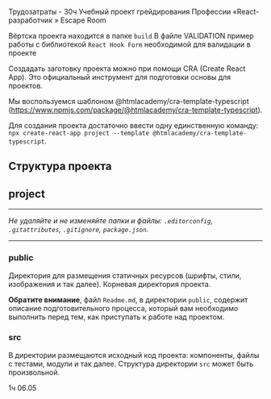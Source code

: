 Трудозатраты - 30ч
Учебный проект грейдирования Профессии  «React-разработчик » Escape Room

Вёртска проекта находится в папке `build`
В файле VALIDATION пример работы с библиотекой `React Hook Form` необходимой для валидации в проекте

Создадать заготовку проекта можно при помощи CRA (Create React App). Это официальный инструмент для подготовки
основы для проектов.

Мы воспользуемся шаблоном @htmlacademy/cra-template-typescript
(https://www.npmjs.com/package/@htmlacademy/cra-template-typescript).

Для создания проекта достаточно ввести одну единственную команду:
`npx create-react-app project --template @htmlacademy/cra-template-typescript`.

## Структура проекта

## project

---

_Не удаляйте и не изменяйте папки и файлы:_
_`.editorconfig`, `.gitattributes`, `.gitignore`, `package.json`._

---

### public

Директория для размещения статичных ресурсов (шрифты, стили, изображения и так далее). Корневая директория проекта.

**Обратите внимание**, файл `Readme.md`, в директории `public`, содержит описание подготовительного процесса, который вам необходимо выполнить перед тем, как приступать к работе над проектом.

### src

В директории размещаются исходный код проекта: компоненты, файлы с тестами, модули и так далее. Структура директории `src` может быть произвольной.

1ч
06.05
